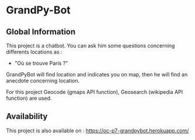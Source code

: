 # GrandPy-Bot 
## Global Information
This project is a chatbot. You can ask him some questions concerning differents locations as : 

- "Où se trouve Paris ?"

GrandPyBot will find location and indicates you on map, then he will find an anecdote concerning location. 

For this project Geocode (gmaps API function), Geosearch (wikipedia API function) are used.



## Availability
This project is also available on : https://oc-p7-grandpybot.herokuapp.com/